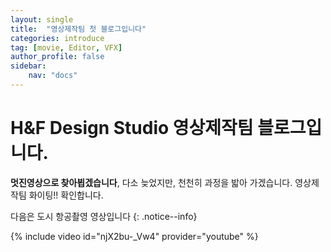 ```yaml
---
layout: single
title:  "영상제작팀 첫 블로그입니다"
categories: introduce
tag: [movie, Editor, VFX]
author_profile: false
sidebar:
    nav: "docs"
---
```


# H&F Design Studio 영상제작팀 블로그입니다.

**멋진영상으로 찾아뵙겠습니다**, 다소 늦었지만, 천천히 과정을 밟아 가겠습니다.
영상제작팀 화이팅!! 확인합니다.

다음은 도시 항공촬영 영상입니다
{: .notice--info}

{% include video id="njX2bu-_Vw4" provider="youtube" %}

